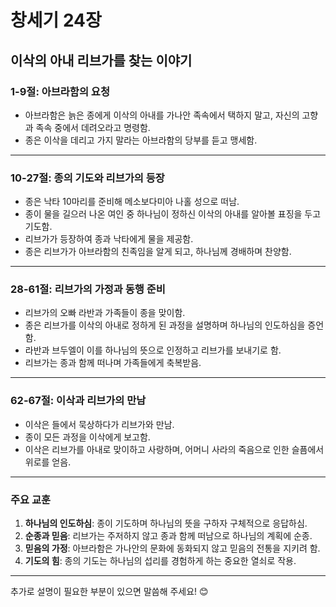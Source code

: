# 창세기 24장

## 이삭의 아내 리브가를 찾는 이야기

### 1-9절: 아브라함의 요청
- 아브라함은 늙은 종에게 이삭의 아내를 가나안 족속에서 택하지 말고, 자신의 고향과 족속 중에서 데려오라고 명령함.
- 종은 이삭을 데리고 가지 말라는 아브라함의 당부를 듣고 맹세함.

---

### 10-27절: 종의 기도와 리브가의 등장
- 종은 낙타 10마리를 준비해 메소보다미아 나홀 성으로 떠남.
- 종이 물을 길으러 나온 여인 중 하나님이 정하신 이삭의 아내를 알아볼 표징을 두고 기도함.
- 리브가가 등장하여 종과 낙타에게 물을 제공함.
- 종은 리브가가 아브라함의 친족임을 알게 되고, 하나님께 경배하며 찬양함.

---

### 28-61절: 리브가의 가정과 동행 준비
- 리브가의 오빠 라반과 가족들이 종을 맞이함.
- 종은 리브가를 이삭의 아내로 정하게 된 과정을 설명하며 하나님의 인도하심을 증언함.
- 라반과 브두엘이 이를 하나님의 뜻으로 인정하고 리브가를 보내기로 함.
- 리브가는 종과 함께 떠나며 가족들에게 축복받음.

---

### 62-67절: 이삭과 리브가의 만남
- 이삭은 들에서 묵상하다가 리브가와 만남.
- 종이 모든 과정을 이삭에게 보고함.
- 이삭은 리브가를 아내로 맞이하고 사랑하며, 어머니 사라의 죽음으로 인한 슬픔에서 위로를 얻음.

---

### **주요 교훈**
1. **하나님의 인도하심**: 종이 기도하며 하나님의 뜻을 구하자 구체적으로 응답하심.
2. **순종과 믿음**: 리브가는 주저하지 않고 종과 함께 떠남으로 하나님의 계획에 순종.
3. **믿음의 가정**: 아브라함은 가나안의 문화에 동화되지 않고 믿음의 전통을 지키려 함.
4. **기도의 힘**: 종의 기도는 하나님의 섭리를 경험하게 하는 중요한 열쇠로 작용.

---

추가로 설명이 필요한 부분이 있으면 말씀해 주세요! 😊
